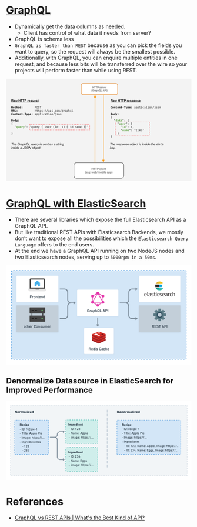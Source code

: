 
# [GraphQL](https://graphql.org)
- Dynamically get the data columns as needed.
  - Client has control of what data it needs from server?
- GraphQL is schema less
- `GraphQL is faster than REST` because as you can pick the fields you want to query, so the request will always be the smallest possible. 
- Additionally, with GraphQL, you can enquire multiple entities in one request, and because less bits will be transferred over the wire so your projects will perform faster than while using REST.

![img.png](assests/graphql.png)

# [GraphQL with ElasticSearch](https://blog.smartive.ch/graphql-and-elasticsearch-a-love-letter-9ed64d5c094)
- There are several libraries which expose the full Elasticsearch API as a GraphQL API. 
- But like traditional REST APIs with Elasticsearch Backends, we mostly don’t want to expose all the possibilities which the `Elasticsearch Query Language` offers to the end users.
- At the end we have a GraphQL API running on two NodeJS nodes and two Elasticsearch nodes, serving up to `5000rpm in a 50ms`.

![img.png](assests/graphql_with_elasticsearch.png)

## Denormalize Datasource in ElasticSearch for Improved Performance

![img.png](assests/graphQL_denormalized.png)

# References
- [GraphQL vs REST APIs | What's the Best Kind of API?](https://www.youtube.com/watch?v=F0_pkxQMZnc)